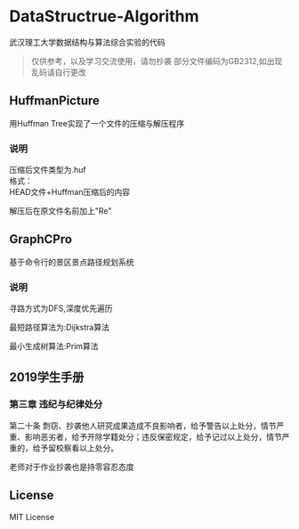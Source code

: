 # DataStructrue-Algorithm

武汉理工大学数据结构与算法综合实验的代码

> 仅供参考，以及学习交流使用，请勿抄袭
> 部分文件编码为GB2312,如出现乱码请自行更改

## HuffmanPicture

用Huffman Tree实现了一个文件的压缩与解压程序 

### 说明

压缩后文件类型为.huf  
格式：  
HEAD文件+Huffman压缩后的内容

解压后在原文件名前加上"Re"

## GraphCPro

基于命令行的景区景点路径规划系统

### 说明

寻路方式为DFS,深度优先遍历

最短路径算法为:Dijkstra算法

最小生成树算法:Prim算法

## 2019学生手册

### 第三章  违纪与纪律处分

第二十条  剽窃、抄袭他人研究成果造成不良影响者，给予警告以上处分，情节严重、影响恶劣者，给予开除学籍处分；违反保密规定，给予记过以上处分，情节严重的，给予留校察看以上处分。

老师对于作业抄袭也是持零容忍态度

## License

MIT License
